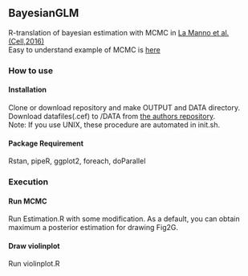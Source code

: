 ## BayesianGLM
R-translation of bayesian estimation with MCMC in [La Manno et al.(Cell,2016)](http://linnarssonlab.org/publications/2016/10/06/midbrain/)  
Easy to understand example of MCMC is [here](http://www.bewersdorff-online.de/amonopoly)

### How to use
#### Installation
Clone or download repository and make OUTPUT and DATA directory.  
Download datafiles(.cef) to /DATA from [the authors repository](https://github.com/linnarsson-lab/ipynb-lamanno2016/tree/master/data).  
Note: If you use UNIX, these procedure are automated in init.sh.

#### Package Requirement
Rstan, pipeR, ggplot2, foreach, doParallel

### Execution
#### Run MCMC
Run Estimation.R with some modification.
As a default, you can obtain maximum a posterior estimation for drawing Fig2G.
#### Draw violinplot
Run violinplot.R


